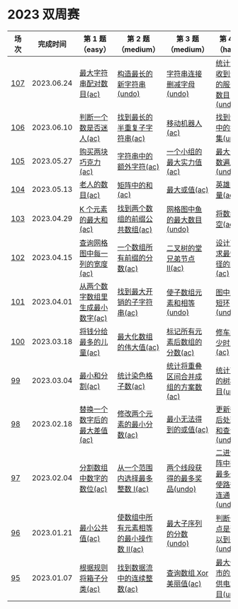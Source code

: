 # 2023 双周赛

**场次**|**完成时间**|**第 1 题（easy）**|**第 2 题（medium）**|**第 3 题（medium）**|**第 4 题（hard）**
--------|------------|-----------|-----------|-----------|-----------
[107](./第%20107%20场双周赛)|2023.06.24|[最大字符串配对数目(ac)](./第%20107%20场双周赛/6465.%20K%20最大字符串配对数目)|[构造最长的新字符串(undo)](./第%20107%20场双周赛/6466.%20构造最长的新字符串)|[字符串连接删减字母(undo)](./第%20107%20场双周赛/6467.%20字符串连接删减字母)|[统计没有收到请求的服务器数目(undo)](./第%20107%20场双周赛/6468.%20统计没有收到请求的服务器数目)
[106](./第%20106%20场双周赛)|2023.06.10|[判断一个数是否迷人(ac)](./第%20106%20场双周赛/6461.%20K%20判断一个数是否迷人)|[找到最长的半重复子字符串(ac)](./第%20106%20场双周赛/6462.%20找到最长的半重复子字符串)|[移动机器人(ac)](./第%20106%20场双周赛/6463.%20移动机器人)|[找到矩阵中的好子集(undo)](./第%20106%20场双周赛/6464.%20找到矩阵中的好子集)
[105](./第%20105%20场双周赛)|2023.05.27|[购买两块巧克力(ac)](./第%20105%20场双周赛/6392.%20K%20购买两块巧克力)|[字符串中的额外字符(ac)](./第%20105%20场双周赛/6393.%20字符串中的额外字符)|[一个小组的最大实力值(ac)](./第%20105%20场双周赛/6394.%20一个小组的最大实力值)|[最大公约数遍历(undo)](./第%20105%20场双周赛/6395.%20最大公约数遍历)
[104](./第%20104%20场双周赛)|2023.05.13|[老人的数目(ac)](./第%20104%20场双周赛/6366.%20K%20老人的数目)|[矩阵中的和(ac)](./第%20104%20场双周赛/6367.%20矩阵中的和)|[最大或值(ac)](./第%20104%20场双周赛/6368.%20最大或值)|[英雄的力量(ac)](./第%20104%20场双周赛/6369.%20英雄的力量)
[103](./第%20103%20场双周赛)|2023.04.29|[K 个元素的最大和(ac)](./第%20103%20场双周赛/6403.%20K%20个元素的最大和)|[找到两个数组的前缀公共数组(ac)](./第%20103%20场双周赛/6404.%20找到两个数组的前缀公共数组)|[网格图中鱼的最大数目(undo)](./第%20103%20场双周赛/6405.%20网格图中鱼的最大数目)|[将数组清空(ac)](./第%20103%20场双周赛/6406.%20将数组清空)
[102](./第%20102%20场双周赛)|2023.04.15|[查询网格图中每一列的宽度(ac)](./第%20102%20场双周赛/6333.%20查询网格图中每一列的宽度)|[一个数组所有前缀的分数(ac)](./第%20102%20场双周赛/6334.%20一个数组所有前缀的分数)|[二叉树的堂兄弟节点 II(ac)](./第%20102%20场双周赛/6335.%20二叉树的堂兄弟节点%20II)|[设计可以求最短路径的图类(ac)](./第%20102%20场双周赛/6336.%20设计可以求最短路径的图类)
[101](./第%20101%20场双周赛)|2023.04.01|[从两个数字数组里生成最小数字(ac)](./第%20101%20场双周赛/6327.%20从两个数字数组里生成最小数字)|[找到最大开销的子字符串(ac)](./第%20101%20场双周赛/6328.%20找到最大开销的子字符串)|[使子数组元素和相等(undo)](./第%20101%20场双周赛/6329.%20使子数组元素和相等)|[图中的最短环(undo)](./第%20101%20场双周赛/6330.%20图中的最短环)
[100](./第%20100%20场双周赛)|2023.03.18|[将钱分给最多的儿童(ac)](./第%20100%20场双周赛/6323.%20将钱分给最多的儿童)|[最大化数组的伟大值(ac)](./第%20100%20场双周赛/6324.%20最大化数组的伟大值)|[标记所有元素后数组的分数(ac)](./第%20100%20场双周赛/6325.%20标记所有元素后数组的分数)|[修车的最少时间(ac)](./第%20100%20场双周赛/6326.%20修车的最少时间目)
[99](./第%2099%20场双周赛)|2023.03.04|[最小和分割(ac)](./第%2099%20场双周赛/6311.%20最小和分割)|[统计染色格子数(ac)](./第%2099%20场双周赛/6312.%20统计染色格子数)|[统计将重叠区间合并成组的方案数(ac)](./第%2099%20场双周赛/6313.%20统计将重叠区间合并成组的方案数)|[统计可能的树根数目(undo)](./第%2099%20场双周赛/6314.%20统计可能的树根数目)
[98](./第%2098%20场双周赛)|2023.02.18|[替换一个数字后的最大差值(ac)](./第%2098%20场双周赛/6359.%20替换一个数字后的最大差值)|[修改两个元素的最小分数(ac)](./第%2098%20场双周赛/6360.%20修改两个元素的最小分数)|[最小无法得到的或值(ac)](./第%2098%20场双周赛/6361.%20最小无法得到的或值)|[更新数组后处理求和查询(undo)](./第%2098%20场双周赛/6362.%20更新数组后处理求和查询)
[97](./第%2097%20场双周赛)|2023.02.04|[分割数组中数字的数位(ac)](./第%2097%20场双周赛/6303.%20分割数组中数字的数位)|[从一个范围内选择最多整数 I(ac)](./第%2097%20场双周赛/6304.%20从一个范围内选择最多整数%20I)|[两个线段获得的最多奖品(undo)](./第%2097%20场双周赛/6305.%20两个线段获得的最多奖品)|[二进制矩阵中翻转最多一次使路径不连通(undo)](./第%2097%20场双周赛/6306.%20二进制矩阵中翻转最多一次使路径不连通)
[96](./第%2096%20场双周赛)|2023.01.21|[最小公共值(ac)](./第%2096%20场双周赛/6300.%20最小公共值)|[使数组中所有元素相等的最小操作数 II(ac)](./第%2096%20场双周赛/6301.%20使数组中所有元素相等的最小操作数%20II)|[最大子序列的分数(undo)](./第%2096%20场双周赛/6302.%20最大子序列的分数)|[判断一个点是否可以到达(undo)](./第%2096%20场双周赛/6303.%20判断一个点是否可以到达)
[95](./第%2095%20场双周赛)|2023.01.07|[根据规则将箱子分类(ac)](./第%2095%20场双周赛/6287.%20根据规则将箱子分类)|[找到数据流中的连续整数(ac)](./第%2095%20场双周赛/6288.%20找到数据流中的连续整数)|[查询数组 Xor 美丽值(ac)](./第%2095%20场双周赛/6289.%20查询数组%20Xor%20美丽值)|[最大化城市的最小供电站数目(undo)](./第%2095%20场双周赛/6290.%20最大化城市的最小供电站数目)
